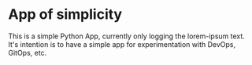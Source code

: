 # App of simplicity

This is a simple Python App, currently only logging the lorem-ipsum text. It's intention is to have a simple app for experimentation with DevOps, GitOps, etc.